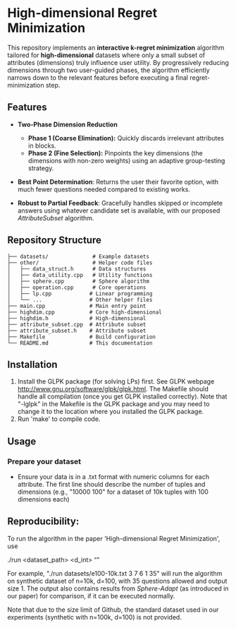 # High-dimensional Regret Minimization

This repository implements an **interactive k-regret minimization** algorithm tailored for **high-dimensional** datasets where only a small subset of attributes (dimensions) truly influence user utility. By progressively reducing dimensions through two user-guided phases, the algorithm efficiently narrows down to the relevant features before executing a final regret-minimization step.

## Features

* **Two-Phase Dimension Reduction**

  * **Phase 1 (Coarse Elimination):** Quickly discards irrelevant attributes in blocks.
  * **Phase 2 (Fine Selection):** Pinpoints the key dimensions (the dimensions with non-zero weights) using an adaptive group-testing strategy.
* **Best Point Determination**: Returns the user their favorite option, with much fewer questions needed compared to existing works.
* **Robust to Partial Feedback**: Gracefully handles skipped or incomplete answers using whatever candidate set is available, with our proposed _AttributeSubset_ algorithm.

## Repository Structure

```
├── datasets/              # Example datasets
├── other/                 # Helper code files
│   ├── data_struct.h      # Data structures
│   ├── data_utility.cpp   # Utility functions
│   ├── sphere.cpp         # Sphere algorithm 
│   ├── operation.cpp      # Core operations
│   ├── lp.cpp            # Linear programming 
│   └── ...               # Other helper files
├── main.cpp              # Main entry point
├── highdim.cpp           # Core high-dimensional 
├── highdim.h             # High-dimensional 
├── attribute_subset.cpp  # Attribute subset 
├── attribute_subset.h    # Attribute subset 
├── Makefile              # Build configuration
└── README.md             # This documentation
```

## Installation

1. Install the GLPK package (for solving LPs) first. See GLPK webpage http://www.gnu.org/software/glpk/glpk.html. The Makefile should handle all compilation (once you get GLPK installed correctly). Note that "-lglpk" in the Makefile is the GLPK package and you may need to change it to the location where you installed the GLPK package.
2. Run 'make' to compile code.

## Usage

### Prepare your dataset

* Ensure your data is in a .txt format with numeric columns for each attribute. The first line should describe the number of tuples and dimensions (e.g., "10000 100" for a dataset of 10k tuples with 100 dimensions each)

## Reproducibility:

To run the algorithm in the paper 'High-dimensional Regret Minimization', use 

./run <dataset_path> <d_int> <m> <w> <K> <q>

For example, "./run datasets/e100-10k.txt 3 7 6 1 35" will run the algorithm on synthetic dataset of n=10k, d=100, with 35 questions allowed and output size 1. The output also contains results from _Sphere-Adapt_ (as introduced in our paper) for comparison, if it can be executed normally.

Note that due to the size limit of Github, the standard dataset used in our experiments (synthetic with n=100k, d=100) is not provided. 